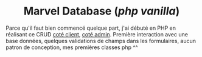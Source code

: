# <center>Marvel Database (*php vanilla*)<center>
Parce qu'il faut bien commencé quelque part, j'ai débuté en PHP en réalisant ce CRUD [coté client](http://nanookpandora.com/marvel_db/), [coté admin](nanookpandora.com/marvel_admin/admin.php).
Première interaction avec une base données, quelques validations de champs dans les formulaires, aucun patron de conception, mes premières classes php ^^ 
